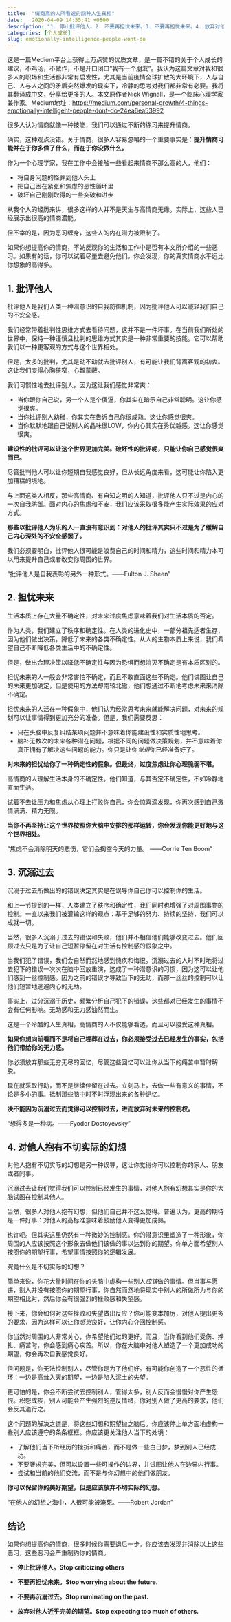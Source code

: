 ```yaml
---
title:  "情商高的人所看透的四种人生真相"
date:   2020-04-09 14:55:41 +0800
description: "1. 停止批评他人。2. 不要再担忧未来。3. 不要再担忧未来。4. 放弃对他人近乎完美的期望。"
categories: [个人成长]
slug: emotionally-intelligence-people-wont-do
---
```



这是一篇Medium平台上获得上万点赞的优质文章，是一篇不错的关于个人成长的建议，不鸡汤，不做作，不是开口闭口“我有一个朋友”。我认为这篇文章对我和很多人的职场和生活都非常有启发性，尤其是当前疫情全球扩散的大环境下，人与自己、人与人之间的矛盾突然爆发的现实下，冷静的思考对我们都非常有必要。我将其翻译成中文，分享给更多的人。本文原作者Nick Wignall，是一个临床心理学家兼作家。Medium地址：https://medium.com/personal-growth/4-things-emotionally-intelligent-people-dont-do-24ea6ea53992

很多人认为情商就像一种技能，我们可以通过不断的练习来提升情商。

确实，这种观点没错。关于情商，很多人容易忽略的一个重要事实是：**提升情商可能并在于你多做了什么，而在于你没做什么。**

作为一个心理学家，我在工作中会接触一些看起来情商不那么高的人，他们：

* 将自身问题的怪罪到他人头上
* 把自己困在紧张和焦虑的恶性循环里
* 破坏自己刚刚取得的一些突破和进步

从我个人的经历来讲，很多这样的人并不是天生与高情商无缘。实际上，这些人已经展示出很高的情商潜能。

但不幸的是，因为恶习缠身，这些人的内在潜力被限制了。

如果你想提高你的情商，不妨反观你的生活和工作中是否有本文所介绍的一些恶习。如果有的话，你可以试着尽量去避免他们。你会发现，你的真实情商水平远比你想象的高得多。

## 1. 批评他人

批评他人是我们人类一种潜意识的自我防御机制，因为批评他人可以减轻我们自己的不安全感。

我们经常带着批判性思维方式去看待问题，这并不是一件坏事。在当前我们所处的世界中，保持一种谨慎且批判的思维方式其实是一种非常重要的技能。它可以帮助我们以一种更客观的方式与这个世界相处。

但是，太多的批判，尤其是动不动就去批评别人，有可能让我们背离客观的初衷。这让我们变得心胸狭窄，心智蒙蔽。

我们习惯性地去批评别人，因为这让我们感觉非常爽：

* 当你跟你自己说，另一个人是个傻逼，你其实在暗示自己非常聪明。这让你感觉很爽。
* 当你批评别人幼稚，你其实在告诉自己你很成熟。这让你感觉很爽。
* 当你默默地跟自己说别人的品味很LOW，你内心其实在秀优越感。这让你感觉很爽。

**建设性的批评可以让这个世界更加完美。破坏性的批评呢，只能让你自己感觉很爽而已。**

尽管批判他人可以让你短期自我感觉良好，但从长远角度来看，这可能让你陷入更加糟糕的境地。

与上面这类人相反，那些高情商、有自知之明的人知道，批评他人只不过是内心的一次自我防御。面对内心的焦虑和不安，我们应该采取很多能产生实际效果的应对方式。

**那些以批评他人为乐的人一直没有意识到：对他人的批评其实只不过是为了缓解自己内心深处的不安全感罢了。**

我们必须要明白，批评他人很可能是浪费自己的时间和精力，这些时间和精力本可以用来提升自己或者改变你周围的世界。

“批评他人是自我表彰的另外一种形式。——Fulton J. Sheen”

## 2. 担忧未来

生活本质上存在大量不确定性，对未来过度焦虑意味着我们对生活本质的否定。

作为人类，我们建立了秩序和确定性。在人类的进化史中，一部分祖先适者生存，因为他们做出决策，降低了未来的各类不确定性。从人的生物本质上来说，我们希望自己不断降低各类生活中的不确定性。

但是，做出合理决策以降低不确定性与因为恐惧而想消灭不确定是有本质区别的。

担忧未来的人一般会非常害怕不确定，而且不敢直面这些不确定。他们试图让自己的未来更加确定，但是使用的方法却南辕北辙，他们想通过不断地考虑未来来消除不确定。

担忧未来的人活在一种假象中，他们认为经常思考未来就能解决问题，对未来的规划可以让事情得到更加充分的准备。但是，我们需要反思：

* 只在头脑中反复纠结某项问题并不意味着你能建设性和实质性地思考。
* 脑补无数次的未来各种潜在问题，根据不同的问题做决策规划，并不意味着你真正拥有了解决这些问题的能力。你只是让你*觉得*你已经准备好了。

**对未来的担忧给你了一种确定性的假象。但最终，过度焦虑让你心理脆弱不堪。**

高情商的人理解生活本身的不确定性。他们知道，与其否定不确定性，不如冷静地直面生活。

试着不去让压力和焦虑从心理上打败你自己，你会惊喜滴发现，你再次感到自己激情满满、精力无限。

**当你不再坚持让这个世界按照你大脑中安排的那样运转，你会发现你能更好地与这个世界相处。**

“焦虑不会消除明天的悲伤，它们会掏空今天的力量。 ——Corrie Ten Boom”

## 3. 沉溺过去

沉溺于过去所做出的的错误决定其实是在误导你自己你可以控制你的生活。

和上一节提到的一样，人类建立了秩序和确定性，我们同时也增强了对周围事物的控制。一直以来我们被灌输这样的观点：基于足够的努力、持续的坚持，我们可以成就一切。

当然，很多人沉溺于过去的错误和失败，他们并不相信他们能够改变过去。他们回顾过去只是为了让自己短暂停留在对生活有控制感的假象之中。

当我们犯了错误，我们会自然而然地感到愧疚和悔恨。沉溺过去的人时不时地将过去犯下的错误一次次在脑中回放重演，这成了一种潜意识的习惯，因为这可以让他们感到一丝控制感。因为之前的错误才导致当下的无助，而那一丝丝的控制可以让他们短暂地逃避内心的无助。

事实上，过分沉溺于历史，频繁分析自己犯下的错误，这些都对已经发生的事情不会有任何影响。无助感和无力感油然而生。

这是一个冷酷的人生真相，高情商的人不仅能够看透，而且可以接受这种真相。

**如果你想向前看而不是将自己埋葬在过去，你必须接受过去已经发生的事实，包括他们带给你的无力感。**

你必须放弃那些无穷无尽的回忆，尽管这些回忆可以让你从当下的痛苦中暂时解脱。

现在就采取行动，而不是继续停留在过去。立刻马上，去做一些有意义的事情，不论是多小的事。抵制那些脑中时不时浮现出来的各种记忆。

**决不能因为沉溺过去而觉得可以控制过去，进而放弃对未来的控制权。**

“想得多是一种病。——Fyodor Dostoyevsky”

## 4. 对他人抱有不切实际的幻想

对他人抱有不切实际的幻想是另一种误导，这让你觉得你可以控制你的家人、朋友或者同事。

沉溺过去让我们觉得我们可以控制已经发生的事情，对他人抱有幻想其实是你的大脑试图在控制其他人。

当然，很多人对他人抱有幻想，但他们自己并不这么觉得。普遍认为，更高的期待是一件好事：对他人的高标准意味着鼓励他人变得更加成熟。

也许吧。但其实这里仍然有一种微妙的控制感。你的潜意识里塑造了一种形象，你周围的人应该按照这个形象去做他们该做的事以达到你的期望。你单方面希望别人按照你的期望行事，希望事情按照你的逻辑发展。

究竟什么是不切实际的幻想？

简单来说，你花大量时间在你的头脑中虚构一些别人*应该*做的事情。但当事与愿违，别人并没有按照你的期望行事，你自然而然地将现实中别人的所做所为与你的期望相比对，然后你会有很强烈的挫败感和失望感。

接下来，你会如何对这些挫败和失望做出反应？你可能变本加厉，对他人提出更多的要求，因为这样可以让你*感觉*良好，让你内心夺回控制感。

你当然对周围的人非常关心，你希望他们过的更好。而且，当你看到他们受伤、挣扎、痛苦时，你会感到痛心疾首。所以，你在大脑中对他人塑造了一个更加成功的期望，你会再次自我感觉良好。

但问题是，你无法控制别人，尽管你是为了他们好。有可能你创造了一个恶性的循环：一边是高耸入天的期望，一边是陷入泥土的失望。

更可怕的是，你会不断尝试去控制别人，管得太多，别人反而会慢慢对你产生怨恨。积怨成疾，别人可能会产生强烈的逆反情绪，你对别人做了更高的要求，他们会反其道行之。

这个问题的解决之道是，将这些幻想和期望抛之脑后。你应该停止单方面地虚构一些别人应该遵守的条条框框。你应该更关注他人当下的处境：

* 了解他们当下所经历的挫折和痛苦，而不是做一些白日梦，梦到别人已经成功。
* 不要奢求完美，但可以设置一些可操作的边界，并试图让他人在边界内行事。
* 尝试和当前的他们交流，而不是与你幻想中的他们做朋友。

**你可以保留你的美好期望，但是应该放弃不切实际的幻想。**

“在他人的幻想之海中，人很可能被淹死。——Robert Jordan”

## 结论

如果你想提高你的情商，很多时候你需要退后一步。你应该去发现并消除以上这些恶习，这些恶习会严重制约你的情商。

* **停止批评他人。Stop criticizing others**
* **不要再担忧未来。Stop worrying about the future.**

* **不要再沉溺过去。Stop ruminating on the past.**
* **放弃对他人近乎完美的期望。Stop expecting too much of others.**